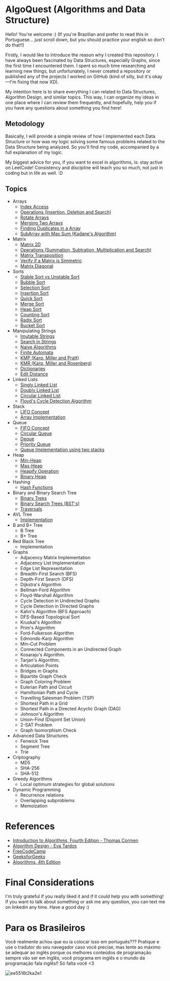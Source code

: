 # AlgoQuest (Algorithms and Data Structure)

Hello! You're welcome :) (If you're Brazilian and prefer to read this in Portuguese... just scroll down, but you should practice your english so don't do that!!)

Firstly, I would like to introduce the reason why I created this repository. I have always been fascinated by Data Structures, especially Graphs, since the first time I encountered them. I spent so much time researching and learning new things, but unfortunately, I never created a repository or published any of the projects I worked on GitHub (kind of silly, but it's okay—I'm fixing that now XD).

My intention here is to share everything I can related to Data Structures, Algorithm Design, and similar topics. This way, I can organize my ideas in one place where I can review them frequently, and hopefully, help you if you have any questions about something you find here!

## Metodology

Basically, I will provide a simple review of how I implemented each Data Structure or how was my logic solving some famous problems related to the Data Structure being analyzed. So you'll find my code, accompanied by a full explanation of my logic.

My biggest advice for you, if you want to excel in algorithms, is: stay active on LeetCode! Consistency and discipline will teach you so much, not just in coding but in life as well. :D

## Topics
- Arrays
    - [Index Access](Implementations/Arrays/index_access.cpp)
    - [Operations (Insertion, Deletion and Search)](Implementations/Arrays/operations.cpp) 
    - [Rotate Arrays](Implementations/Arrays/rotate_array.cpp)
    - [Merging Two Arrays](Implementations/Arrays/merging_arrays.cpp)
    - [Finding Duplicates in a Array](Implementations/Arrays/find_duplicated.cpp)
    - [SubArray with Max Sum (Kadane's Algorithm)](Implementations/Arrays/kadane_algo.cpp)
- Matrix
    - [Matrix 2D](Implementations/Matrix/2d_matrix.cpp)
    - [Operations (Summation, Subtration, Multiplication and Search)](Implementations/Matrix/Operations/)
    - [Matrix Transposition](Implementations/Matrix/transposition.cpp)
    - [Verify if a Matrix is Simmetric](Implementations/Matrix/verify_simmetry.cpp)
    - [Matrix Diagonal](Implementations/Matrix/matrix_diagonal.cpp)
- Sorts
    - [Stable Sort vs Unstable Sort](Implementations/Sorts/stable_sorts.cpp)
    - [Bubble Sort](Implementations/Sorts/bubble_sort.cpp)
    - [Selection Sort](Implementations/Sorts/selection_sort.cpp)
    - [Insertion Sort](Implementations/Sorts/insertion_sort.cpp)
    - [Quick Sort](Implementations/Sorts/quick_sort.cpp)
    - [Merge Sort](Implementations/Sorts/merge_sort.cpp)
    - [Heap Sort](Implementations/Sorts/heap_sort.cpp)
    - [Counting Sort](Implementations/Sorts/counting_sort.cpp)
    - [Radix Sort](Implementations/Sorts/radix_sort.cpp)
    - [Bucket Sort](Implementations/Sorts/bucket_sort.cpp)
- Manipulating Strings
    - [Imutable Strings](Implementations/Strings/imutable_strings.cpp)
    - [Search in Strings](Implementations/Strings/search_strings.cpp)
    - [Naive Algorithms](Implementations/Strings/naive_strings.cpp)
    - [Finite Automata](Implementations/Strings/finite_automata.cpp)
    - [KMP (Karp, Miller and Pratt)](Implementations/Strings/kmp_algo.cpp)
    - [KMR (Karp, Miller and Rosenberg)](Implementations/Strings/kmr_algo.cpp)
    - [Dictionaries](Implementations/Strings/dictionaries.cpp)
    - [Edit Distance](Implementations/Strings/edit_distance.cpp)
- Linked Lists
    - [Singly Linked List](Implementations/LinkedLists/singly_linked.cpp)
    - [Doubly Linked List](Implementations/LinkedLists/doubly_linked.cpp)
    - [Circular Linked List](Implementations/LinkedLists/circular_linked.cpp)
    - [Floyd's Cycle Detection Algorithm](Implementations/LinkedLists/floyd_algo.cpp)
- Stack
    - [LIFO Concept](Implementations/Stack/lifo.cpp)
    - [Array Implementation](Implementations/Stack/array_imp.cpp)
- Queue
    - [FIFO Concept](Implementations/Queue/fifo.cpp)
    - [Circular Queue](Implementations/Stack/circular_queue.cpp)
    - [Deque](Implementations/Stack/deque.cpp)
    - [Priority Queue](Implementations/Stack/priority_queue.cpp)
    - [Queue Implementation using two stacks](Implementations/Stack/two_stacks.cpp)
- Heap
    - [Min-Heap](Implementations/Heaps/minheap.cpp)
    - [Max-Heap](Implementations/Heaps/maxheap.cpp)
    - [Heapify Operation](Implementations/Heaps/heapify.cpp)
    - [Binary Heap](Implementations/Heaps/binary_heap.cpp)
- Hashing
    - [Hash Functions](Implementations/Hashing/hashing.cpp)
- Binary and Binary Search Tree
    - [Binary Trees](Implementations/BinaryTree/binary_tree.cpp)
    - [Binary Search Trees (BST's)](Implementations/BinaryTree/bst.cpp)
    - [Traversals](Implementations/BinaryTree/traversals.cpp)
- AVL Tree
    - [Implementation](Implementations/AVLTree/avl_tree.cpp)
- B and B+ Tree
    - B Tree
    - B+ Tree
- Red Black Tree
    - Implementation 
- Graphs
    - Adjacency Matrix Implementation
    - Adjacency List Implementation 
    - Edge List Representation
    - Breadth-First Search (BFS)
    - Depth-First Search (DFS)
    - Dijkstra's Algorithm
    - Bellman-Ford Algorithm
    - Floyd-Warshall Algorithm
    - Cycle Detection in Undirected Graphs
    - Cycle Detection in Directed Graphs
    - Kahn's Algorithm (BFS Approach)
    - DFS-Based Topological Sort
    - Kruskal's Algorithm
    - Prim's Algorithm
    - Ford-Fulkerson Algorithm
    - Edmonds-Karp Algorithm
    - Min-Cut Problem
    - Connected Components in an Undirected Graph
    - Kosaraju's Algorithm.
    - Tarjan's Algorithm.
    - Articulation Points
    - Bridges in Graphs
    - Bipartite Graph Check
    - Graph Coloring Problem
    - Eulerian Path and Circuit
    - Hamiltonian Path and Cycle
    - Travelling Salesman Problem (TSP)
    - Shortest Path in a Grid
    - Shortest Path in a Directed Acyclic Graph (DAG)
    - Johnson's Algorithm
    - Union-Find (Disjoint Set Union)
    - 2-SAT Problem
    - Graph Isomorphism Check
- Advanced Data Structures
    - Fenwick Tree
    - Segment Tree
    - Trie
- Criptography
    - MD5
    - SHA-256
    - SHA-512
- Greedy Algorithms
    - Local optimum strategies for global solutions
- Dynamic Programming
    - Recurrence relations
    - Overlapping subproblems 
    - Memoization

# References

- [Introduction to Algorithms, Fourth Edition - Thomas Cormen](https://mitpress.mit.edu/9780262046305/introduction-to-algorithms/)
- [Algorithm Design - Eva Tardos](https://www.cs.princeton.edu/~wayne/kleinberg-tardos/)
- [FreeCodeCamp](https://www.freecodecamp.org/)
- [GeeksforGeeks](https://www.geeksforgeeks.org/)
- [Algorithms, 4th Edition](https://algs4.cs.princeton.edu/home/)

# Final Considerations 

I'm truly grateful if you really liked it and if it could help you with something! If you want to talk about something or ask me any question, you can text me on linkedin any time. Have a good day :)

# Para os Brasileiros

Você realmente achou que eu ia colocar isso em português??? Pratique e use o tradutor do seu navegador caso você precise, mas tente ao máximo se adequar ao inglês porque os melhores conteúdos de programação sempre vão ser em inglês, você programa em inglês e o mundo da programação fala inglês!! Só falta você <3

![ee5516t2ka2e1](https://github.com/user-attachments/assets/6acb53b3-e1e9-4fba-8f5e-f88dfcfb7436)
